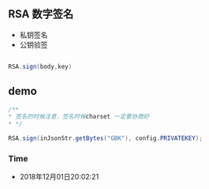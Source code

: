 ## RSA 数字签名


  * 私钥签名 
  * 公钥验签
  
  
  

```java

RSA.sign(body,key)

```

## demo

```java
/**
* 签名的时候注意，签名时候charset 一定要协商好
* */

RSA.sign(inJsonStr.getBytes("GBK"), config.PRIVATEKEY);
```


### Time
  * 2018年12月01日20:02:21

